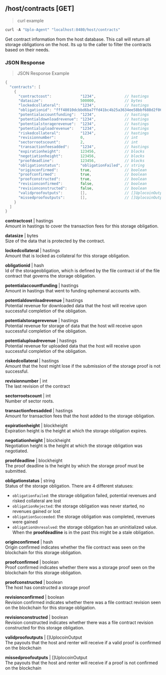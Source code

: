 ## /host/contracts [GET]
> curl example

```go
curl -A "Uplo-Agent" "localhost:8480/host/contracts"
```


Get contract information from the host database. This call will return all
storage obligations on the host. Its up to the caller to filter the contracts
based on their needs.

### JSON Response
> JSON Response Example

```go
{
  "contracts": [
    {
      "contractcost":             "1234",             // hastings
      "datasize":                 500000,             // bytes
      "lockedcollateral":         "1234",             // hastings
      "obligationid": "fff48010dcbbd6ba7ffd41bc4b25a3634ee58bbf688d2f06b7d5a0c837304e13", // hash
      "potentialaccountfunding":  "1234",             // hastings
      "potentialdownloadrevenue": "1234",             // hastings
      "potentialstoragerevenue":  "1234",             // hastings
      "potentialuploadrevenue":   "1234",             // hastings
      "riskedcollateral":         "1234",             // hastings
      "revisionnumber":           0,                  // int
      "sectorrootscount":         2,                  // int
      "transactionfeesadded":     "1234",             // hastings
      "expirationheight":         123456,             // blocks
      "negotiationheight":        123456,             // blocks
      "proofdeadline":            123456,             // blocks
      "obligationstatus":         "obligationFailed", // string
      "originconfirmed":          true,               // boolean
      "proofconfirmed":           true,               // boolean
      "proofconstructed":         true,               // boolean
      "revisionconfirmed":        false,              // boolean
      "revisionconstructed":      false,              // boolean
      "validproofoutputs":        [],                 // []UplocoinOutput
      "missedproofoutputs":       [],                 // []UplocoinOutput
    }
  ]
}
```
**contractcost** | hastings  
Amount in hastings to cover the transaction fees for this storage obligation.

**datasize** | bytes  
Size of the data that is protected by the contract.

**lockedcollateral** | hastings  
Amount that is locked as collateral for this storage obligation.

**obligationid** | hash  
Id of the storageobligation, which is defined by the file contract id of the
file contract that governs the storage obligation.

**potentialaccountfunding** | hastings  
Amount in hastings that went to funding ephemeral accounts with.

**potentialdownloadrevenue** | hastings  
Potential revenue for downloaded data that the host will receive upon successful
completion of the obligation.

**potentialstoragerevenue** | hastings  
Potential revenue for storage of data that the host will receive upon successful
completion of the obligation.

**potentialuploadrevenue** | hastings  
Potential revenue for uploaded data that the host will receive upon successful
completion of the obligation.

**riskedcollateral** | hastings  
Amount that the host might lose if the submission of the storage proof is not
successful.

**revisionnumber** | int  
The last revision of the contract

**sectorrootscount** | int  
Number of sector roots.

**transactionfeesadded** | hastings  
Amount for transaction fees that the host added to the storage obligation.

**expirationheight** | blockheight  
Expiration height is the height at which the storage obligation expires.

**negotiationheight** | blockheight  
Negotiation height is the height at which the storage obligation was negotiated.

**proofdeadline** | blockheight  
The proof deadline is the height by which the storage proof must be submitted.

**obligationstatus** | string  
Status of the storage obligation. There are 4 different statuses:
- `obligationFailed`:  the storage obligation failed, potential revenues and
  risked collateral are lost
- `obligationRejected`:  the storage obligation was never started, no revenues
  gained or lost
- `obligationSucceeded`: the storage obligation was completed, revenues were
  gained
- `obligationUnresolved`:  the storage obligation has an uninitialized value.
  When the **proofdeadline** is in the past this might be a stale obligation.

**originconfirmed** | hash  
Origin confirmed indicates whether the file contract was seen on the blockchain
for this storage obligation.

**proofconfirmed** | boolean  
Proof confirmed indicates whether there was a storage proof seen on the
blockchain for this storage obligation.

**proofconstructed** | boolean  
The host has constructed a storage proof

**revisionconfirmed** | boolean  
Revision confirmed indicates whether there was a file contract revision seen on
the blockchain for this storage obligation.

**revisionconstructed** | boolean  
Revision constructed indicates whether there was a file contract revision
constructed for this storage obligation.

**validproofoutputs** | []UplocoinOutput   
The payouts that the host and renter will receive if a valid proof is confirmed on the blockchain

**missedproofoutputs** | []UplocoinOutput  
The payouts that the host and renter will receive if a proof is not confirmed on the blockchain